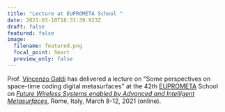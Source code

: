 ```yaml
---
title: "Lecture at EUPROMETA School "
date: 2021-03-10T18:31:39.923Z
draft: false
featured: false
image:
  filename: featured.png
  focal_point: Smart
  preview_only: false
---
```

Prof. [Vincenzo Galdi](/author/vincenzo-galdi) has delivered a lecture on "Some perspectives on space-time coding digital metasurfaces" at the 42th [EUPROMETA](https://school.metamorphose-vi.org) School on *[Future Wireless Systems enabled by Advanced and Intelligent Metasurfaces](https://school.metamorphose-vi.org/index.php/component/content/article/8-schools/59-42-school-rome-italy)*, Rome, Italy, March 8-12, 2021 (online).